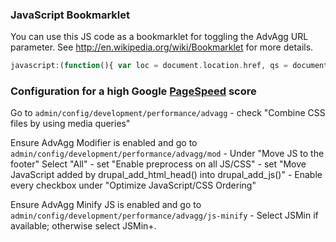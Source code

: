 ### JavaScript Bookmarklet

You can use this JS code as a bookmarklet for toggling the AdvAgg URL parameter. See <http://en.wikipedia.org/wiki/Bookmarklet> for more details.


```php
javascript:(function(){ var loc = document.location.href, qs = document.location.search, regex_off = /\&?advagg=-1/, goto = loc; if(qs.match(regex_off)) { goto = loc.replace(regex_off, ''); } else { qs = qs ? qs + '&advagg=-1' : '?advagg=-1'; goto = document.location.pathname + qs; } window.location = goto; })();
```

### Configuration for a high Google [PageSpeed](https://developers.google.com/speed/pagespeed/insights/) score

Go to `admin/config/development/performance/advagg` \- check "Combine CSS files by using media queries"

Ensure AdvAgg Modifier is enabled and go to `admin/config/development/performance/advagg/mod` \- Under "Move JS to the footer" Select "All" - set "Enable preprocess on all JS/CSS" - set "Move JavaScript added by drupal\_add\_html\_head() into drupal\_add\_js()" - Enable every checkbox under "Optimize JavaScript/CSS Ordering"

Ensure AdvAgg Minify JS is enabled and go to `admin/config/development/performance/advagg/js-minify` \- Select JSMin if available; otherwise select JSMin+.